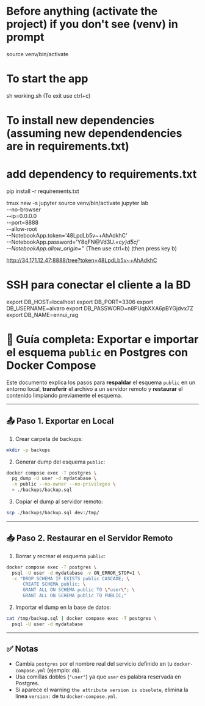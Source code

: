# Before anything (activate the project) if you don't see (venv) in prompt
source venv/bin/activate

# To start the app
sh working.sh (To exit use ctrl+c)

# To install new dependencies (assuming new dependendencies are in requirements.txt)
# add dependency to requirements.txt
pip install -r requirements.txt



tmux new -s jupyter
source venv/bin/activate
jupyter lab \
    --no-browser \
    --ip=0.0.0.0 \
    --port=8888 \
    --allow-root \
    --NotebookApp.token='48LpdLb5v~+AhAdkhC' \
    --NotebookApp.password='Y8qFN@Vd3U.*=cy}d5cj' \
    --NotebookApp.allow_origin='*'
(Then use ctrl+b) (then press key b)

http://34.171.12.47:8888/tree?token=48LpdLb5v~+AhAdkhC

# SSH para conectar el cliente a la BD
export DB_HOST=localhost
export DB_PORT=3306
export DB_USERNAME=alvaro
export DB_PASSWORD=n8PUqbXXA6pBYGjdvx7Z
export DB_NAME=ennui_rag

# 🚀 Guía completa: Exportar e importar el esquema `public` en Postgres con Docker Compose

Este documento explica los pasos para **respaldar** el esquema `public` en un entorno local, **transferir** el archivo a un servidor remoto y **restaurar** el contenido limpiando previamente el esquema.

---

## 📤 Paso 1. Exportar en Local

1. Crear carpeta de backups:

```bash
mkdir -p backups
```

2. Generar dump del esquema `public`:

```bash
docker compose exec -T postgres \
  pg_dump -U user -d mydatabase \
  -n public --no-owner --no-privileges \
  > ./backups/backup.sql
```

3. Copiar el dump al servidor remoto:

```bash
scp ./backups/backup.sql dev:/tmp/
```

---

## 📥 Paso 2. Restaurar en el Servidor Remoto

1. Borrar y recrear el esquema `public`:

```bash
docker compose exec -T postgres \
  psql -U user -d mydatabase -v ON_ERROR_STOP=1 \
  -c "DROP SCHEMA IF EXISTS public CASCADE; \
      CREATE SCHEMA public; \
      GRANT ALL ON SCHEMA public TO \"user\"; \
      GRANT ALL ON SCHEMA public TO PUBLIC;"
```

2. Importar el dump en la base de datos:

```bash
cat /tmp/backup.sql | docker compose exec -T postgres \
  psql -U user -d mydatabase
```

---

## ✅ Notas

- Cambia `postgres` por el nombre real del servicio definido en tu `docker-compose.yml` (ejemplo: `db`).
- Usa comillas dobles (`"user"`) ya que `user` es palabra reservada en Postgres.
- Si aparece el warning `the attribute version is obsolete`, elimina la línea `version:` de tu `docker-compose.yml`.
